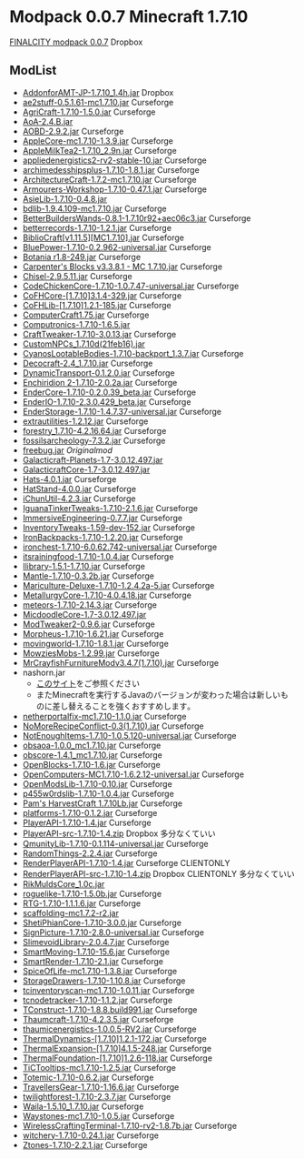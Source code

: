 
# Modpack 0.0.7 Minecraft 1.7.10
[FINALCITY modpack 0.0.7](https://www.dropbox.com/s/rm1k824o8hrx9h4/finalcitymodconfig0.0.7.zip?dl=0) Dropbox

## ModList
 - [AddonforAMT-JP-1.7.10_1.4h.jar](https://www.dropbox.com/sh/6f50pthzwuf9bhh/AADRUPXRXjg4f3fA4FlbP5m0a?dl=0) Dropbox
 - [ae2stuff-0.5.1.61-mc1.7.10.jar](https://minecraft.curseforge.com/projects/ae2-stuff/files/2272496) Curseforge
 - [AgriCraft-1.7.10-1.5.0.jar](https://minecraft.curseforge.com/projects/agricraft/files/2284130) Curseforge
 - [AoA-2.4.B.jar](https://adventofascension.gamepedia.com/Download)
 - [AOBD-2.9.2.jar](https://minecraft.curseforge.com/projects/another-one-bites-the-dust/files/2305237) Curseforge
 - [AppleCore-mc1.7.10-1.3.9.jar](https://minecraft.curseforge.com/projects/applecore/files/2391966) Curseforge
 - [AppleMilkTea2-1.7.10_2.9n.jar](https://minecraft.curseforge.com/projects/applemilktea2/files/2341197) Curseforge
 - [appliedenergistics2-rv2-stable-10.jar](https://minecraft.curseforge.com/projects/applied-energistics-2/files/2245762) Curseforge
 - [archimedesshipsplus-1.7.10-1.8.1.jar](https://minecraft.curseforge.com/projects/davincis-vessels/files/2282145) Curseforge
 - [ArchitectureCraft-1.7.2-mc1.7.10.jar](https://minecraft.curseforge.com/projects/architecturecraft/files/2352554) Curseforge
 - [Armourers-Workshop-1.7.10-0.47.1.jar](https://minecraft.curseforge.com/projects/armourers-workshop/files/2479740) Curseforge
 - [AsieLib-1.7.10-0.4.8.jar](https://files.vexatos.com/AsieLib/AsieLib-1.7.10-0.4.8.jar)
 - [bdlib-1.9.4.109-mc1.7.10.jar](https://minecraft.curseforge.com/projects/bdlib/files/2269259) Curseforge
 - [BetterBuildersWands-0.8.1-1.7.10r92+aec06c3.jar](https://minecraft.curseforge.com/projects/better-builders-wands/files/2356820) Curseforge
 - [betterrecords-1.7.10-1.2.1.jar](https://minecraft.curseforge.com/projects/better-records/files/2326456) Curseforge
 - [BiblioCraft\[v1.11.5\]\[MC1.7.10\].jar](https://minecraft.curseforge.com/projects/bibliocraft/files/2300352) Curseforge
 - [BluePower-1.7.10-0.2.962-universal.jar](https://minecraft.curseforge.com/projects/blue-power/files/2251307) Curseforge
 - [Botania r1.8-249.jar](https://minecraft.curseforge.com/projects/botania/files/2283837) Curseforge
 - [Carpenter's Blocks v3.3.8.1 - MC 1.7.10.jar](https://minecraft.curseforge.com/projects/carpenters-blocks/files) Curseforge
 - [Chisel-2.9.5.11.jar](https://minecraft.curseforge.com/projects/chisel/files/2287442) Curseforge
 - [CodeChickenCore-1.7.10-1.0.7.47-universal.jar](https://minecraft.curseforge.com/projects/codechickencore/files/2262089) Curseforge
 - [CoFHCore-\[1.7.10\]3.1.4-329.jar](https://minecraft.curseforge.com/projects/cofhcore/files/2388750) Curseforge
 - [CoFHLib-\[1.7.10\]1.2.1-185.jar](https://minecraft.curseforge.com/projects/cofh-lib/files/2388747) Curseforge
 - [ComputerCraft1.75.jar](https://minecraft.curseforge.com/projects/computercraft/files/2269339) Curseforge
 - [Computronics-1.7.10-1.6.5.jar](http://files.vexatos.com/Computronics/Computronics-1.12.1-1.6.5.jar)
 - [CraftTweaker-1.7.10-3.0.13.jar](https://minecraft.curseforge.com/projects/crafttweaker/files/2338487) Curseforge
 - [CustomNPCs_1.7.10d(21feb16).jar](http://minecraft-forum.net/v/file/7b3eb1f4)
 - [CyanosLootableBodies-1.7.10-backport_1.3.7.jar](https://minecraft.curseforge.com/projects/drcyanos-lootable-bodies/files/2276543) Curseforge
 - [Decocraft-2.4_1.7.10.jar](https://minecraft.curseforge.com/projects/decocraft2/files/2402069) Curseforge
 - [DynamicTransport-0.1.2.0.jar](https://minecraft.curseforge.com/projects/dynamic-transport/files/2230737) Curseforge
 - [Enchiridion 2-1.7.10-2.0.2a.jar](https://minecraft.curseforge.com/projects/enchiridion/files/2242855) Curseforge
 - [EnderCore-1.7.10-0.2.0.39_beta.jar](https://minecraft.curseforge.com/projects/endercore/files/2331048) Curseforge
 - [EnderIO-1.7.10-2.3.0.429_beta.jar](https://minecraft.curseforge.com/projects/ender-io/files/2322348) Curseforge
 - [EnderStorage-1.7.10-1.4.7.37-universal.jar](https://minecraft.curseforge.com/projects/ender-storage/files/2262092) Curseforge
 - [extrautilities-1.2.12.jar](https://minecraft.curseforge.com/projects/extra-utilities/files/2264383) Curseforge
 - [forestry_1.7.10-4.2.16.64.jar](https://minecraft.curseforge.com/projects/forestry/files/2333823) Curseforge
 - [fossilsarcheology-7.3.2.jar](https://minecraft.curseforge.com/projects/fossils-and-archeology-revival/files/2321502) Curseforge
 - [freebug.jar](https://github.com/finalcity/freebug.jar) *Originalmod*
 - [Galacticraft-Planets-1.7-3.0.12.497.jar](http://ci.micdoodle8.com/job/Galacticraft-1.7/497/artifact/Forge/build/libs/Galacticraft-Planets-1.7-3.0.12.497.jar)
 - [GalacticraftCore-1.7-3.0.12.497.jar](http://ci.micdoodle8.com/job/Galacticraft-1.7/497/artifact/Forge/build/libs/GalacticraftCore-1.7-3.0.12.497.jar)
 - [Hats-4.0.1.jar](https://minecraft.curseforge.com/projects/hats/files/2232170) Curseforge
 - [HatStand-4.0.0.jar](https://minecraft.curseforge.com/projects/hat-stand/files/2232181) Curseforge
 - [iChunUtil-4.2.3.jar](https://minecraft.curseforge.com/projects/ichunutil/files/2338148) Curseforge
 - [IguanaTinkerTweaks-1.7.10-2.1.6.jar](https://minecraft.curseforge.com/projects/iguanas-tinker-tweaks/files/2288329) Curseforge
 - [ImmersiveEngineering-0.7.7.jar](https://minecraft.curseforge.com/projects/immersive-engineering/files/2299019) Curseforge
 - [InventoryTweaks-1.59-dev-152.jar](https://minecraft.curseforge.com/projects/inventory-tweaks/files/2210792) Curseforge
 - [IronBackpacks-1.7.10-1.2.20.jar](https://minecraft.curseforge.com/projects/iron-backpacks/files/2339301) Curseforge
 - [ironchest-1.7.10-6.0.62.742-universal.jar](https://minecraft.curseforge.com/projects/iron-chests/files/2230908) Curseforge
 - [itsrainingfood-1.7.10-1.0.4.jar](https://minecraft.curseforge.com/projects/its-raining-food/files/2302637) Curseforge
 - [llibrary-1.5.1-1.7.10.jar](https://minecraft.curseforge.com/projects/llibrary/files/2319767) Curseforge
 - [Mantle-1.7.10-0.3.2b.jar](https://minecraft.curseforge.com/projects/mantle/files/2264244) Curseforge
 - [Mariculture-Deluxe-1.7.10-1.2.4.2a-5.jar](https://minecraft.curseforge.com/projects/mariculture/files/2309889) Curseforge
 - [MetallurgyCore-1.7.10-4.0.4.18.jar](https://minecraft.curseforge.com/projects/metallurgy-core/files/2215714) Curseforge
 - [meteors-1.7.10-2.14.3.jar](https://minecraft.curseforge.com/projects/falling-meteors-mod/files/2242266) Curseforge
 - [MicdoodleCore-1.7-3.0.12.497.jar](http://ci.micdoodle8.com/job/Galacticraft-1.7/497/artifact/Forge/build/libs/MicdoodleCore-1.7-3.0.12.497.jar)
 - [ModTweaker2-0.9.6.jar](https://minecraft.curseforge.com/projects/modtweaker/files/2313730) Curseforge
 - [Morpheus-1.7.10-1.6.21.jar](https://minecraft.curseforge.com/projects/morpheus/files/2280761) Curseforge
 - [movingworld-1.7.10-1.8.1.jar](https://minecraft.curseforge.com/projects/movingworld/files/2282144) Curseforge
 - [MowziesMobs-1.2.99.jar](https://minecraft.curseforge.com/projects/mowzies-mobs/files/2327392) Curseforge
 - [MrCrayfishFurnitureModv3.4.7(1.7.10).jar](https://minecraft.curseforge.com/projects/mrcrayfish-furniture-mod/files/2221679) Curseforge
 - nashorn.jar
   - [このサイト](http://customnpcs-jp.game-info.wiki/d/%A5%B9%A5%AF%A5%EA%A5%D7%A5%C8%A4%CE%C6%B3%C6%FE)をご参照ください
   - またMinecraftを実行するJavaのバージョンが変わった場合は新しいものに差し替えることを強くおすすめします｡
 - [netherportalfix-mc1.7.10-1.1.0.jar](https://minecraft.curseforge.com/projects/netherportalfix/files/2279400) Curseforge
 - [NoMoreRecipeConflict-0.3(1.7.10).jar](https://minecraft.curseforge.com/projects/stimmedcow-nomorerecipeconflict/files/2267374) Curseforge
 - [NotEnoughItems-1.7.10-1.0.5.120-universal.jar](https://minecraft.curseforge.com/projects/notenoughitems/files/2302312) Curseforge
 - [obsaoa-1.0.0_mc1.7.10.jar](https://minecraft.curseforge.com/projects/obscore/files/2338946) Curseforge
 - [obscore-1.4.1_mc1.7.10.jar](https://minecraft.curseforge.com/projects/obsaoa/files/2338961) Curseforge
 - [OpenBlocks-1.7.10-1.6.jar](https://minecraft.curseforge.com/projects/openblocks/files/2386733) Curseforge
 - [OpenComputers-MC1.7.10-1.6.2.12-universal.jar](https://minecraft.curseforge.com/projects/opencomputers/files/2385983) Curseforge
 - [OpenModsLib-1.7.10-0.10.jar](https://minecraft.curseforge.com/projects/openmodslib/files/2386726) Curseforge
 - [p455w0rdslib-1.7.10-1.0.4.jar](https://minecraft.curseforge.com/projects/p455w0rds-library/files/2359471) Curseforge
 - [Pam's HarvestCraft 1.7.10Lb.jar](https://minecraft.curseforge.com/projects/pams-harvestcraft/files/2270206) Curseforge
 - [platforms-1.7.10-0.1.2.jar](https://minecraft.curseforge.com/projects/platforms/files/2309925) Curseforge
 - [PlayerAPI-1.7.10-1.4.jar](https://minecraft.curseforge.com/projects/player-api/files/2248928) Curseforge
 - [PlayerAPI-src-1.7.10-1.4.zip](https://www.dropbox.com/sh/wfd5j8p3hp6rhmd/AACRgjxNT176S1cma_MijD_Fa?preview=MC%201.7.10%20-%20Player%20API%20core%201.4.zip) Dropbox 多分なくていい
 - [QmunityLib-1.7.10-0.1.114-universal.jar](https://minecraft.curseforge.com/projects/qmunitylib/files/2241123) Curseforge
 - [RandomThings-2.2.4.jar](https://minecraft.curseforge.com/projects/random-things/files/2225310) Curseforge
 - [RenderPlayerAPI-1.7.10-1.4.jar](https://minecraft.curseforge.com/projects/render-player-api/files/2248933) Curseforge CLIENTONLY
 - [RenderPlayerAPI-src-1.7.10-1.4.zip](https://www.dropbox.com/sh/2nfhgvo4nh037xp/AADeghcvD5uON-c-uFuGUL6Ja?preview=MC%201.7.10%20-%20Render%20Player%20API%20core%201.4.zip) Dropbox CLIENTONLY 多分なくていい
 - [RikMuldsCore_1.0c.jar](http://www.rikmuld.com/download/corerm/1.0c)
 - [roguelike-1.7.10-1.5.0b.jar](https://minecraft.curseforge.com/projects/roguelike-dungeons/files/2294894) Curseforge
 - [RTG-1.7.10-1.1.1.6.jar](https://minecraft.curseforge.com/projects/realistic-terrain-generation/files/2445079) Curseforge
 - [scaffolding-mc1.7.2-r2.jar](http://forum.minecraftuser.jp/download/file.php?id=40001)
 - [ShetiPhianCore-1.7.10-3.0.0.jar](https://minecraft.curseforge.com/projects/shetiphiancore/files/2307704) Curseforge
 - [SignPicture-1.7.10-2.8.0-universal.jar](https://minecraft.curseforge.com/projects/signpicture/files/2450569) Curseforge
 - [SlimevoidLibrary-2.0.4.7.jar](https://minecraft.curseforge.com/projects/slimevoid-library/files/2230809) Curseforge
 - [SmartMoving-1.7.10-15.6.jar](https://minecraft.curseforge.com/projects/smart-moving/files/2248946) Curseforge
 - [SmartRender-1.7.10-2.1.jar](https://minecraft.curseforge.com/projects/smart-render/files/2248949) Curseforge
 - [SpiceOfLife-mc1.7.10-1.3.8.jar](https://minecraft.curseforge.com/projects/the-spice-of-life/files/2386931) Curseforge
 - [StorageDrawers-1.7.10-1.10.8.jar](https://minecraft.curseforge.com/projects/storage-drawers/files/2355230) Curseforge
 - [tcinventoryscan-mc1.7.10-1.0.11.jar](https://minecraft.curseforge.com/projects/thaumcraft-inventory-scanning/files/2286894) Curseforge
 - [tcnodetracker-1.7.10-1.1.2.jar](https://minecraft.curseforge.com/projects/thaumcraft-node-tracker/files/2247224) Curseforge
 - [TConstruct-1.7.10-1.8.8.build991.jar](https://minecraft.curseforge.com/projects/tinkers-construct/files/2277012) Curseforge
 - [Thaumcraft-1.7.10-4.2.3.5.jar](https://minecraft.curseforge.com/projects/thaumcraft/files/2227552) Curseforge
 - [thaumicenergistics-1.0.0.5-RV2.jar](https://minecraft.curseforge.com/projects/thaumic-energistics/files/2364447) Curseforge
 - [ThermalDynamics-\[1.7.10\]1.2.1-172.jar](https://minecraft.curseforge.com/projects/thermal-dynamics/files/2388756) Curseforge
 - [ThermalExpansion-\[1.7.10\]4.1.5-248.jar](https://minecraft.curseforge.com/projects/thermalexpansion/files/2388758) Curseforge
 - [ThermalFoundation-\[1.7.10\]1.2.6-118.jar](https://minecraft.curseforge.com/projects/thermal-foundation/files/2388752) Curseforge
 - [TiCTooltips-mc1.7.10-1.2.5.jar](https://minecraft.curseforge.com/projects/tic-tooltips/files/2246472) Curseforge
 - [Totemic-1.7.10-0.6.2.jar](https://minecraft.curseforge.com/projects/totemic/files/2273691) Curseforge
 - [TravellersGear-1.7.10-1.16.6.jar](https://minecraft.curseforge.com/projects/travellers-gear/files/2262112) Curseforge
 - [twilightforest-1.7.10-2.3.7.jar](https://minecraft.curseforge.com/projects/the-twilight-forest/files/2238492) Curseforge
 - [Waila-1.5.10_1.7.10.jar](https://minecraft.curseforge.com/projects/waila/files/2230518) Curseforge
 - [Waystones-mc1.7.10-1.0.5.jar](https://minecraft.curseforge.com/projects/waystones/files/2424015) Curseforge
 - [WirelessCraftingTerminal-1.7.10-rv2-1.8.7b.jar](https://minecraft.curseforge.com/projects/wireless-crafting-terminal/files/2307155) Curseforge
 - [witchery-1.7.10-0.24.1.jar](https://minecraft.curseforge.com/projects/witchery/files/2234410) Curseforge
 - [Ztones-1.7.10-2.2.1.jar](https://minecraft.curseforge.com/projects/ztones/files/2223720) Curseforge
